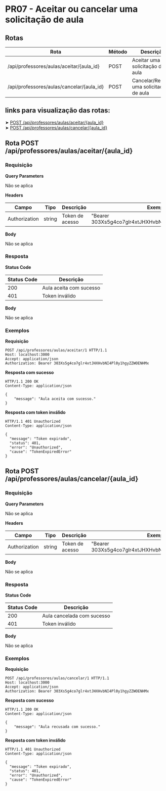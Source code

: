 # PR07 - Aceitar ou cancelar uma solicitação de aula

## Rotas

| Rota                                         | Método | Descrição                                         |
| -------------------------------------------- | ------ | ------------------------------------------------- |
| /api/professores/aulas/aceitar/{aula_id}     | POST   | Aceitar uma solicitação de aula                   |
| /api/professores/aulas/cancelar/{aula_id}    | POST   | Cancelar/Recusar uma solicitação de aula          |

## links para visualização das rotas:
➤ [POST /api/professores/aulas/aceitar/{aula_id}](#rota-post-api-professores-aulas-aceitar) </br>
➤ [POST /api/professores/aulas/cancelar/{aula_id}](#rota-post-api-professores-aulas-cancelar)

<a id="rota-post-api-professores-aulas-aceitar"></a>

## Rota POST /api/professores/aulas/aceitar/{aula_id}

### Requisição

**Query Parameters**

Não se aplica

**Headers**

| Campo         | Tipo   | Descrição       | Exemplo                                              |
| ------------- | ------ | --------------- | ---------------------------------------------------- |
| Authorization | string | Token de acesso | "Bearer 303Xs5g4co7glr4xtJHXHvbNI4Pl0y1hgyZZWOENHMx" |

**Body**

Não se aplica

### Resposta

**Status Code**

| Status Code | Descrição                      |
| ----------- | ------------------------------ |
| 200         | Aula aceita com sucesso        |
| 401         | Token inválido                 |

**Body**

Não se aplica

### Exemplos

**Requisição**

```
POST /api/professores/aulas/aceitar/1 HTTP/1.1
Host: localhost:3000
Accept: application/json
Authorization: Bearer 303Xs5g4co7glr4xtJHXHvbNI4Pl0y1hgyZZWOENHMx
```

**Resposta com sucesso**

```
HTTP/1.1 200 OK
Content-Type: application/json

{
	"message": "Aula aceita com sucesso."
}
```

**Resposta com token inválido**

```
HTTP/1.1 401 Unauthorized
Content-Type: application/json

{
  "message": "Token expirado",
  "status": 401,
  "error": "Unauthorized",
  "cause": "TokenExpiredError"
}
```

<a id="rota-post-api-professores-aulas-cancelar"></a>

## Rota POST /api/professores/aulas/cancelar/{aula_id}

### Requisição

**Query Parameters**

Não se aplica

**Headers**

| Campo         | Tipo   | Descrição       | Exemplo                                              |
| ------------- | ------ | --------------- | ---------------------------------------------------- |
| Authorization | string | Token de acesso | "Bearer 303Xs5g4co7glr4xtJHXHvbNI4Pl0y1hgyZZWOENHMx" |

**Body**

Não se aplica

### Resposta

**Status Code**

| Status Code | Descrição                      |
| ----------- | ------------------------------ |
| 200         | Aula cancelada com sucesso     |
| 401         | Token inválido                 |

**Body**

Não se aplica

### Exemplos

**Requisição**

```
POST /api/professores/aulas/cancelar/1 HTTP/1.1
Host: localhost:3000
Accept: application/json
Authorization: Bearer 303Xs5g4co7glr4xtJHXHvbNI4Pl0y1hgyZZWOENHMx
```

**Resposta com sucesso**

```
HTTP/1.1 200 OK
Content-Type: application/json

{
	"message": "Aula recusada com sucesso."
}
```

**Resposta com token inválido**

```
HTTP/1.1 401 Unauthorized
Content-Type: application/json

{
  "message": "Token expirado",
  "status": 401,
  "error": "Unauthorized",
  "cause": "TokenExpiredError"
}
```
